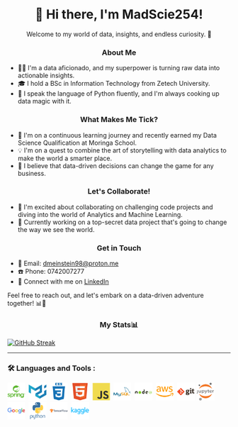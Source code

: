 <h1 align="center">👋 Hi there, I'm MadScie254!</h1>

<p align="center">
  Welcome to my world of data, insights, and endless curiosity. 🚀
</p>

<h3 align="center">About Me</h3>

- 👨‍💻 I'm a data aficionado, and my superpower is turning raw data into actionable insights.
- 🎓 I hold a BSc in Information Technology from Zetech University.
- 🐍 I speak the language of Python fluently, and I'm always cooking up data magic with it.

<h3 align="center">What Makes Me Tick?</h3>

- 🌱 I'm on a continuous learning journey and recently earned my Data Science Qualification at Moringa School.
- 💡 I'm on a quest to combine the art of storytelling with data analytics to make the world a smarter place.
- 🚀 I believe that data-driven decisions can change the game for any business.

<h3 align="center">Let's Collaborate!</h3>

- 🤝 I'm excited about collaborating on challenging code projects and diving into the world of Analytics and Machine Learning.
- 🚧 Currently working on a top-secret data project that's going to change the way we see the world.

<h3 align="center">Get in Touch</h3>

- 📧 Email: dmeinstein98@proton.me
- ☎️ Phone: 0742007277
- 💼 Connect with me on [LinkedIn](https://www.linkedin.com/in/daniel-wanjala-912b8b17b)

Feel free to reach out, and let's embark on a data-driven adventure together! 📊🚀

<h3 align="center">My Stats📊</h3>

[![GitHub Streak](https://streak-stats.demolab.com/?user=MadScie254)](https://git.io/streak-stats)

---

### :hammer_and_wrench: Languages and Tools :

<div>
  <img src="https://github.com/devicons/devicon/blob/master/icons/spring/spring-original-wordmark.svg" title="Spring" alt="Spring" width="40" height="40"/>&nbsp;
  <img src="https://github.com/devicons/devicon/blob/master/icons/materialui/materialui-original.svg" title="Material UI" alt="Material UI" width="40" height="40"/>&nbsp;
  <img src="https://github.com/devicons/devicon/blob/master/icons/css3/css3-plain-wordmark.svg"  title="CSS3" alt="CSS" width="40" height="40"/>&nbsp;
  <img src="https://github.com/devicons/devicon/blob/master/icons/html5/html5-original.svg" title="HTML5" alt="HTML" width="40" height="40"/>&nbsp;
  <img src="https://github.com/devicons/devicon/blob/master/icons/javascript/javascript-original.svg" title="JavaScript" alt="JavaScript" width="40" height="40"/>&nbsp;
  <img src="https://github.com/devicons/devicon/blob/master/icons/mysql/mysql-original-wordmark.svg" title="MySQL"  alt="MySQL" width="40" height="40"/>&nbsp;
  <img src="https://github.com/devicons/devicon/blob/master/icons/nodejs/nodejs-original-wordmark.svg" title="NodeJS" alt="NodeJS" width="40" height="40"/>&nbsp;
  <img src="https://github.com/devicons/devicon/blob/master/icons/amazonwebservices/amazonwebservices-plain-wordmark.svg" title="AWS" alt="AWS" width="40" height="40"/>&nbsp;
  <img src="https://github.com/devicons/devicon/blob/master/icons/git/git-original-wordmark.svg" title="Git" **alt="Git" width="40" height="40"/>
  <img src="https://github.com/devicons/devicon/blob/master/icons/jupyter/jupyter-original-wordmark.svg" title="Jupyter"  alt="Jupyter" width="40" height="40"/>&nbsp;
  <img src="https://github.com/devicons/devicon/blob/master/icons/google/google-original-wordmark.svg" title="Google"  alt="Google" width="40" height="40"/>&nbsp;
  <img src="https://github.com/devicons/devicon/blob/master/icons/python/python-original-wordmark.svg" title="Python"  alt="Python" width="40" height="40"/>&nbsp;
  <img src="https://github.com/devicons/devicon/blob/master/icons/tensorflow/tensorflow-original-wordmark.svg" title="Tensorflow"  alt="Tensorflow" width="40" height="40"/>&nbsp;
  <img src="https://github.com/devicons/devicon/blob/master/icons/kaggle/kaggle-original-wordmark.svg" title="Kaggle"  alt="Kaggle" width="40" height="40"/>&nbsp;
</div>



<!---
MadScie254/MadScie254 is a ✨ special ✨ repository because its `README.md` (this file) appears on your GitHub profile.
You can click the Preview link to take a look at your changes.
--->
